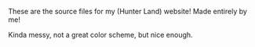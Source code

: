 These are the source files for my (Hunter Land) website!
Made entirely by me!

Kinda messy, not a great color scheme, but nice enough.
